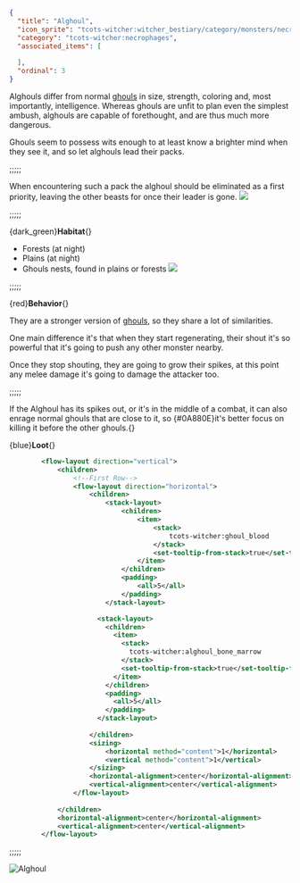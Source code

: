 ```json
{
  "title": "Alghoul",
  "icon_sprite": "tcots-witcher:witcher_bestiary/category/monsters/necrophages/alghoul",
  "category": "tcots-witcher:necrophages",
  "associated_items": [
    
  ],
  "ordinal": 3
}
```

Alghouls differ from normal [ghouls](^tcots-witcher:monsters/necrophages/ghoul) in size, strength, coloring and, most importantly, intelligence. Whereas ghouls are unfit to 
plan even the simplest ambush, alghouls are capable of forethought, and are thus much more dangerous.

Ghouls seem to possess wits enough to at least know a brighter mind when they see it, and so let alghouls lead their packs.

;;;;;

When encountering such a pack the alghoul should be eliminated as a first priority, leaving the other beasts for once their leader is gone.
![](tcots-witcher:textures/gui/sprites/witcher_bestiary/entries/alghoul/alghoul_main.png,fit)

;;;;;

{dark_green}**Habitat**{}
- Forests (at night)
- Plains (at night)
- Ghouls nests, found in plains or forests
  ![](tcots-witcher:textures/gui/sprites/witcher_bestiary/entries/alghoul/alghoul_spikes.png,fit)

;;;;;

{red}**Behavior**{}

They are a stronger version of [ghouls](^tcots-witcher:monsters/necrophages/ghoul), so they share a lot of similarities.


One main difference it's that when they start regenerating, their shout it's so powerful that it's going to push any
other monster nearby.


Once they stop shouting, they are going to grow their spikes, at this point any melee damage it's going to damage
the attacker too.

;;;;;

If the Alghoul has its spikes out, or it's in the middle of a combat, it can also enrage normal ghouls that are close to it, 
so {#0A880E}it's better focus on killing it before the other ghouls.{}


{blue}**Loot**{}
```xml owo-ui
        <flow-layout direction="vertical">
            <children>
                <!--First Row-->
                <flow-layout direction="horizontal">
                    <children>
                        <stack-layout>
                            <children>
                                <item>
                                    <stack>
                                        tcots-witcher:ghoul_blood
                                    </stack>
                                    <set-tooltip-from-stack>true</set-tooltip-from-stack>
                                </item>
                            </children>
                            <padding>
                                <all>5</all>
                            </padding>
                        </stack-layout>

                      <stack-layout>
                        <children>
                          <item>
                            <stack>
                              tcots-witcher:alghoul_bone_marrow
                            </stack>
                            <set-tooltip-from-stack>true</set-tooltip-from-stack>
                          </item>
                        </children>
                        <padding>
                          <all>5</all>
                        </padding>
                      </stack-layout>
                      
                    </children>
                    <sizing>
                        <horizontal method="content">1</horizontal>
                        <vertical method="content">1</vertical>
                    </sizing>
                    <horizontal-alignment>center</horizontal-alignment>
                    <vertical-alignment>center</vertical-alignment>
                </flow-layout>
                
            </children>
            <horizontal-alignment>center</horizontal-alignment>
            <vertical-alignment>center</vertical-alignment>
        </flow-layout>
```


;;;;;




![Alghoul](tcots-witcher:textures/gui/sprites/witcher_bestiary/entries/alghoul/alghoul_full.png,fit)
